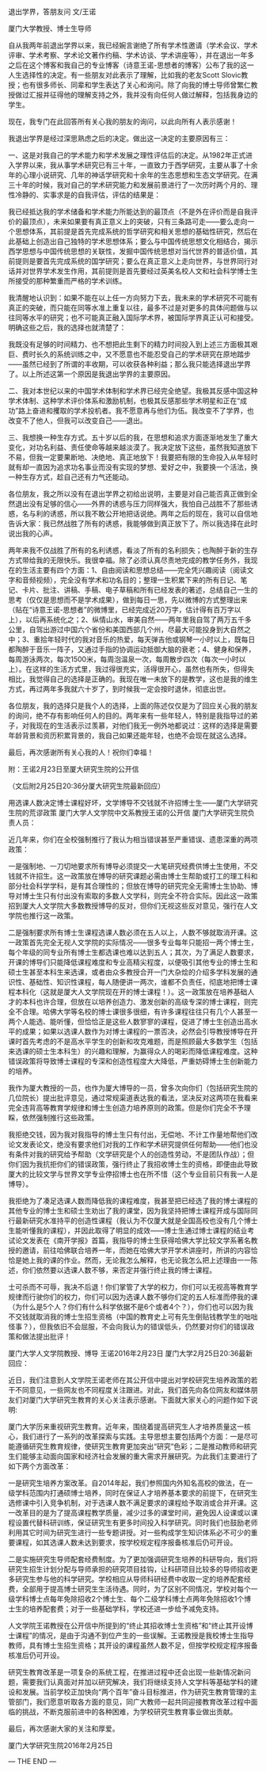 

退出学界，答朋友问 文/王诺

厦门大学教授、博士生导师

自从我两年前退出学界以来，我已经婉言谢绝了所有学术性邀请（学术会议、学术评审、学术考察、学术论文著作约稿、学术访谈、学术讲座等），并在退出一年多之后在这个博客和我自己的专业博客（诗意王诺-思想者的博客）公布了我的这一人生选择性的决定。有一些朋友对此表示了理解，比如我的老友Scott Slovic教授；也有很多师长、同辈和学生表达了关心和询问。除了向我的博士导师曾繁仁教授做过汇报并征得他的理解支持之外，我并没有向任何人做过解释，包括我身边的学生。

现在，我专门在此回答所有关心我的朋友的询问，以此向所有人表示感谢！

我退出学界是经过深思熟虑之后的决定。做出这一决定的主要原因有三：

一、这是对我自己的学术能力和学术发展之理性评估后的决定。从1982年正式进入学界以来，我从事学术研究已有三十年，一直致力于西学研究，主要从事了十余年的心理小说研究、几年的神话学研究和十余年的生态思想和生态文学研究。在满三十年的时候，我对自己的学术研究能力和发展前景进行了一次历时两个月的、理性冷静的、实事求是的自我评估，评估的结果是：

我已经抵达我的学术储备和学术能力所能达到的最顶点（不是外在评价而是自我评价的最顶点），未来如果要有真正意义上的突破，只有三条路可走——要么走向一个思想体系，其前提是首先完成系统的哲学研究和相关思想的基础性研究，然后在此基础上创造出自己独特的学术思想体系；要么与中国传统思想文化相结合，揭示西学思想与中国传统思想的关联性，发掘中国传统思想对当代世界的普适价值，其前提则是要首先完成系统的国学研究；要么在真正意义上走向世界，与世界同行对话并对世界学术发生作用，其前提则是首先要经过英美名校人文和社会科学博士生所接受的那种繁重而严格的学术训练。

我清醒地认识到：如果不能在以上任一方向努力下去，我未来的学术研究不可能有真正的突破，而只能在同等水准上重复以往，最多不过是对更多的具体问题做与以往同等水平的研究；也不可能真正融入国际学术界，被国际学界真正认可和接受。明确这些之后，我的选择也就清楚了：

我既没有足够的时间精力、也不想把此生剩下的精力时间投入到上述三方面极其艰巨、费时长久的系统训练之中，又不愿意也不能忍受自己的学术研究在原地踏步——虽然已经到了所谓的丰收期，可以收获各种利益；那么我只能选择退出学界了。以上所述这第一个原因是我退出学界的主要原因。

二、我对本世纪以来的中国学术体制和学术界已经完全绝望。我极其反感中国这种学术体制、这种学术评价体系和激励机制，也极其反感那些学术明星和正在“成功”路上奋进和攫取的学术投机者。我不愿意再与他们为伍。我改变不了学界，也改变不了他人，但我可以改变自己——退出。

三、我想换一种生存方式。五十岁以后的我，在思想和追求方面逐渐地发生了重大变化，对功名利益、责任使命等越来越淡漠了。我决定放下这些，虽然我知道放下不易，但我一定要果断地、决绝地、真正地放下！我要把有限的生命投入从年轻时就有却一直因为追求功名事业而没有实现的梦想、爱好之中，我要换一个活法，换一种生存方式，趁自己还有力气还能动。

各位朋友，我之所以没有在退出学界之初给出说明，主要是对自己能否真正做到全然退出没有足够的信心——外界的诱惑与压力同样强大，我怕自己战胜不了那些诱惑，名与利的诱惑，所以我不敢公开地把话说绝。两年之后的现在，我可以自信地告诉大家：我已然战胜了所有的诱惑，我能够做到真正放下了。所以我选择在此时说出我的心声。

两年来我不仅战胜了所有的名利诱惑，看淡了所有的名利损失；也陶醉于新的生存方式带给我的无限快乐。我很幸福。除了必须认真尽责地完成的教学任务外，我现在的生活主要有四个方面：1、自由阅读和思想总结——完全凭兴趣阅读（阅读文字和音频视频），完全没有学术和功名目的；整理一生积累下来的所有日记、笔记、卡片、批注、讲稿、手稿、电子草稿和所有已经发表的著述，总结自己一生的思考（仅仅是思想而不是学术成果），做到每日一思，先以微博的方式整理出来（贴在“诗意王诺-思想者”的微博里，已经完成近20万字，估计得有百万字以上），以后再系统化之；2、纵情山水，审美自然——两年里我自驾了两万五千多公里，自驾出游过中国六个省份和美国西部几个州，尽最大可能投身到大自然之中；3、重拾年轻时代的我对音乐的热爱，每天弹吉他或钢琴一小时以上，既每日都陶醉于音乐一阵子，又通过手指的协调运动抵御大脑的衰老；4、健身和保养，每周游泳两次，每次1500米，每周泡温泉一次，每周散步四次（每次一小时以上）。在这样的生活方式里，我过得很充实，活得很开心，虽然也有所失，但得失相比，我觉得自己的选择是正确的。我现在唯一未放下的是教学，这也是我的维生方式，再过两年多我就六十岁了，到时候我一定会按时退休，彻底出世。

各位朋友，我的选择只是我个人的选择，上面的陈述仅仅是为了回应关心我的朋友的询问，绝不存有影响任何人的目的。两年来有一些年轻人，特别是我指导过的弟子，对我现在的生活表示过羡慕，对他们我无一例外地都说过：这样的选择是需要年龄背景和资历积累背景的，我自己如果还能年轻，也绝不会现在就这么选择。

最后，再次感谢所有关心我的人！祝你们幸福！ 

附：王诺2月23日至厦大研究生院的公开信

（文后附2月25日20:36分厦大研究生院最新回应）

用选课人数决定博士课程好坏，文学博导不交钱就不许招博士生——厦门大学研究生院的荒谬政策 厦门大学人文学院中文系教授王诺的公开信 厦门大学研究生院负责人员：

近几年来，你们在全校强制推行了我认为相当错误甚至严重错误、遗患深重的两项政策：

一是强制地、一刀切地要求所有博导必须提交一大笔研究经费供博士生使用，不交钱就不许招生。这一政策放在博导的研究课题必需由博士生帮助或打工的理工科和部分社会科学学科，是有其合理性的；但放在博导的研究完全无需博士生协助、博导对博士生只有付出没有索取的多数人文学科，则完全不符合实际。因此这一政策招到厦大人文学院大多数教授博导的反对，但你们无视这些反对意见，强行在人文学院也推行这一政策。

二是强制要求所有博士生课程选课人数必须在五人以上，人数不够就取消开课。这一政策首先完全无视人文学院的实际情况——很多专业每年只能招一两个博士生，每个年级的同专业所有博士生都选课也难以达到五人；其次，为了满足人数要求，开课的博导们只能降低课程难度和专业高精尖程度，以便吸引其他专业的博士生和硕士生甚至本科生来选课，或者由众多教授合开一门大杂烩的介绍多学科发展的通识性、基础性、知识性课程，每人随便讲一两次，谁都不负责任，彻底地把博士课程本科化（这就是厦大人文学院现在开的博士课程！）。这一政策放在培养基础人才的本科也许合理，但放在以培养创造力、激发创新的高级专深的博士课程，则完全不合理。哈佛大学等名校的博士课很多很细，有许多课程往往只有几个人甚至一两个人能选、能听懂，但恰恰正是这些人数寥寥的课程，促进了博士生创造出高水平的成果；如果以选课人数作为对博士课程的一票否决，必然会引导教授博导在开课时首先考虑的不是高水平学生的创新和攻克难题，而是照顾最大多数学生（包括来选课的硕士生本科生）的兴趣和理解，为赢得众人的喝彩而降低课程难度。这种错误政策将导致博士课程的专深和创造性程度大大降低，严重妨碍博士生创新能力的培养。

我作为厦大教授的一员，也作为厦大博导的一员，曾多次向你们（包括研究生院的几位院长）提出批评意见，通过常规渠道表达我的看法，坚决反对这两项在我看来完全违背高等教育学规律和博士生创造力培养原则的政策。但是你们完全不予理睬，依然强制推行这些政策。

我拒绝交钱，因为我对我指导的博士生只有付出，无偿地、不计工作量地帮他们改论文发表论文，绝没有要求他们对我的工作和学术研究提供任何帮助——他们也没有条件对我的研究给予帮助（文学研究是个人的创造性劳动，不是团队作战）；但你们因为我抗拒你们的错误政策，强行终止了我招收博士生的资格，即便由此导致厦大的比较文学与世界文学专业停招博士也在所不惜（这个专业目前只有我一人是博导）。

我拒绝为了凑足选课人数而降低我的课程难度，我甚至把已经选了我的博士课程的其他专业的博士生和硕士生劝出了我的课堂，因为我坚持把博士课程开成与国际同行最新研究水准持平的创造性课程（我认为不仅厦大就是全国高校也没有几个博士生能听懂我的课程），并因此取得了明显的成效——博士生通过博士课程的结业考试论文发表在《南开学报》首篇，我指导的博士生获得哈佛大学比较文学系著名教授的邀请，前往哈佛联合培养一年，而她在哈佛大学开学术讲座时，所讲的内容恰恰是她上我的课的作业。然而，无论我怎么解释，也无论我怎么把上述理由一一陈述，你们依然要以选课人数不够，来否定并强行终止我的博士课程。

士可杀而不可辱，我决不后退！你们掌管了大学的权力，你们可以无视高等教育学规律而行驶你们的权力，你们可以因为选课人数不够你们定的五人标准而停我的课（为什么是5个人？你们有什么科学依据不是6个或者4个？），你们也可以因为我不交钱就取消我的博士生招生资格（中国的教育史上可有先生倒贴钱教学生的咄咄怪事？），但我依旧不会屈服，不会向我认为的错误低头，仍然要对你们的错误政策和做法提出批评！

厦门大学人文学院教授、博导 王诺2016年2月23日 厦门大学2月25日20:36最新回应：

近日，我们注意到人文学院王诺老师在其公开信中提出对学校研究生培养政策的若干不同意见，一些网友也不同程度关注跟进。对此，我们首先向各位网友和媒体朋友们对厦门大学研究生教育的关心关注表示感谢。下面就大家关心的问题作如下说明:

厦门大学历来重视研究生教育。近年来，围绕着提高研究生人才培养质量这一核心，我们进行了一系列的改革探索与实践。主导思想主要包括两个方面：一是尽可能遵循研究生教育规律，使研究生教育更加突出“研究”色彩；二是推动教师和研究生们能够主动面向国家和经济社会发展的重大需求开展研究。为此我们主要进行了如下两个方面改革：

一是研究生培养方案改革。自2014年起，我们参照国内外知名高校的做法，在一级学科范围内打通硕博士培养，同时在保证人才培养基本要求的前提下，在研究生选修课中引入竞争机制，对于选课人数不满足要求的课程给予取消或合并开课。这一改革目的是为了提高课程教学质量，减少过多的课堂时间，避免因人设课或以课程设置代替科研训练，保证研究生有更多时间投入科学研究。同时我们也鼓励老师利用其它时间为研究生进行一些专题讲授。对一些构成学生知识体系必不可少的重要课程，如其选课人数未达到要求，按学校规定程序报备核准后仍可开设。

二是实施研究生导师配套经费制度。为了更加强调研究生培养的科研导向，我们将研究生招生计划分配与导师承担的研究项目挂钩，让科研项目比较多的导师招收更多研究生参与他的科学研究。学校相应从导师科研经费中收取一定的培养配套经费，全部用于提高博士研究生生活待遇。同时，为了区别不同情况，学校对每个一级学科博士点每年免除招收2个博士生、每个二级学科博士点两年免除招收1个博士生的培养配套费；对于一些基础学科，学校还进一步给予减免支持。

人文学院王诺教授在公开信中所提到的“终止其招收博士生资格”和“终止其开设博士课程”的情况，是由于沟通不到位产生的一些误解。王诺教授是我校博士生指导教师，具有博士生招生资格；其开设的课程虽然人数不足，但按学校规定程序报备核准后仍可开设。

研究生教育改革是一项复杂的系统工程，在推进过程中还会出现一些新情况新问题，需要我们认真面对并加以研究解决，我们将继续支持人文学科等基础学科的建设和发展。当前学校正加快向“两个百年”奋斗目标推进，作为研究生教育管理的主管部门，我们愿意听取各方面的意见，同广大教师一起共同迎接教育改革过程中面临的挑战，不断克服前进中的各种困难，为学校研究生教育事业做出贡献。

最后，再次感谢大家的关注和厚爱。

厦门大学研究生院2016年2月25日

— THE END —


